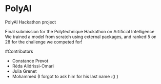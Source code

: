 # PolyAI
PolyAI Hackathon project

Final submission for the Polytechnique Hackathon on Artificial Intelligence
We trained a model from scratch using external packages, and ranked 5 on 28 for the challenge we competed for!

#Contributors
* Constance Prevot
* Réda Alidrissi-Omari
* Julia Grenet
* Mohammed (I forgot to ask him for his last name :(( )
